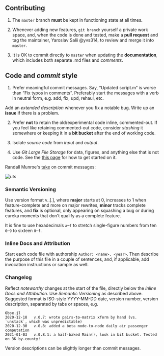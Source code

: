 
## Contributing
1. The `master` branch **must** be kept in functioning state at all times. 

2. Whenever adding new features, `git branch` yourself a private work space, and, when the code is done and tested, make a **pull request** and tag the maintainer, Yaroslav Salii @yvs314, to review and merge it into `master`.

3. It is OK to commit directly to `master` when updating the **documentation**, which includes both separate .md files and _comments_.

## Code and *commit* style
1. Prefer meaningful commit messages. Say, “Updated script.m” is worse than “Fix typos in comments”. Preferably start the messages with a verb in neutral form, e.g. add, fix, upd, rehaul, etc. 

Add an *extended description* whenever you fix a notable bug. Write up an **issue** if there is a problem.

2. Prefer **not** to retain the old/experimental code inline, commented-out. If you feel like retaining commented-out code, consider _stashing_ it somewhere or keeping it in a **bit bucket** after the end of working code.

3. Isolate *source code* from *input* and *output*.

4. Use _Git Large File Storage_ for data, figures, and anything else that is not code. See the [this page](https://git-lfs.github.com/) for how to get started on it.

Randall Munroe's [take](https://xkcd.com/1296/) on commit messages:

![uts](https://imgs.xkcd.com/comics/git_commit.png)

### Semantic Versioning

Use version format  v.<major>.<minor>\[.<fix>\], where **major** starts at 0, increases to 1 when feature-complete and more on major rewrites, **minor** tracks complete features, and **fix** is optional, only appearing on squashing a bug or during eureka moments that don't qualify as a complete feature. 

It is fine to use hexadecimals `a`–`f` to stretch single-figure numbers from ten `0`–`9` to sixteen `0`–`f`.

### Inline Docs and Attribution
Start each code file with authorship `Author: <name>, <year>`. Then describe the purpose of this file in a couple of sentences, and, if applicable, add invocation instructions or sample as well.

### Changelog

Reflect _noteworthy_ changes at the start of the file, directly below the _Inline Docs and Attribution_. Use _Semantic Versioning_ as described above. Suggested format is ISO-style YYYY-MM-DD date, version number, version description, separated by tabs or spaces, e.g.
```
Oboe.jl
2020-12-18   v.0.7: wrote pairs-to-matrix xform by hand (vs. `unstack`, which was unpredictable)
2020-12-30   v.0.8: added a beta node-to-node daily air passenger computation
2021-01-03   v.0.8.1: a half-baked Main(), look in bit bucket. Tested on 3K by-county!
```
Version descriptions can be slightly longer than commit messages.
